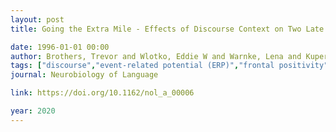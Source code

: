```yaml
---
layout: post
title: Going the Extra Mile - Effects of Discourse Context on Two Late Positivities During Language Comprehension

date: 1996-01-01 00:00
author: Brothers, Trevor and Wlotko, Eddie W and Warnke, Lena and Kuperberg, Gina R
tags: ["discourse","event-related potential (ERP)","frontal positivity","P600","prediction"]
journal: Neurobiology of Language

link: https://doi.org/10.1162/nol_a_00006

year: 2020
---
```



